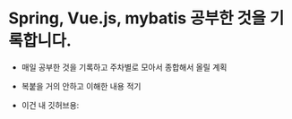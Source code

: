 # Spring, Vue.js, mybatis 공부한 것을 기록합니다.

- 매일 공부한 것을 기록하고 주차별로 모아서 종합해서 올릴 계획

- 복붙을 거의 안하고 이해한 내용 적기

- 이건 내 깃허브용:
